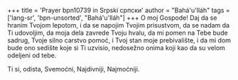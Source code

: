 +++
title = 'Prayer bpn10739 in Srpski српски'
author = "Bahá'u'lláh"
tags = ['lang-sr', 'bpn-unsorted', "Bahá'u'lláh"]
+++
O moj Gospode! Daj da se hranim Tvojom lepotom, i da se napojim Tvojim prisustvom, da se nadam da Ti udovoljim, da moja dela zavrede Tvoju hvalu, da mi pomen na Tebe bude sadrug, Tvoje silno carstvo pomoć, i Tvoj stan moje prebivalište, i da mi dom bude ono sedište koje si Ti uzvisio, nedosežno onima koji kao da su velom odeljeni od tebe.

Ti si, odista, Svemoćni, Najdivniji, Najmoćniji.
